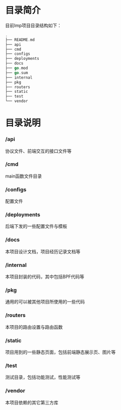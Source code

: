 # 目录简介

目前lmp项目目录结构如下：

```go
.
├── README.md
├── api
├── cmd
├── configs
├── deployments
├── docs
├── go.mod
├── go.sum
├── internal
├── pkg
├── routers
├── static
├── test
└── vendor
```

# 目录说明

### /api

协议文件、前端交互的接口文件等

### /cmd

main函数文件目录

### /configs

配置文件

### /deployments

后端下发的一些配置文件与模板

### /docs

本项目设计文档，项目经历记录文档等

### /internal

本项目封装的代码，其中包括BPF代码等

### /pkg

通用的可以被其他项目所使用的一些代码

### /routers

本项目的路由设置与路由函数

### /static

项目用到的一些静态页面，包括前端静态展示页、图片等

### /test

测试目录，包括功能测试，性能测试等

### /vendor

本项目依赖的其它第三方库












